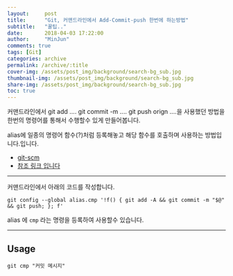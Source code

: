 ```yaml
---
layout:     post
title:      "Git, 커맨드라인에서 Add-Commit-push 한번에 하는방법"
subtitle:   "꿀팁.."
date:       2018-04-03 17:22:00
author:     "MinJun"
comments: true 
tags: [Git]
categories: archive
permalink: /archive/:title
cover-img: /assets/post_img/background/search-bg_sub.jpg
thumbnail-img: /assets/post_img/background/search-bg_sub.jpg
share-img: /assets/post_img/background/search-bg_sub.jpg
toc: true
---
```


커맨드라인에서 git add .... git commit -m .... git push orign ....을 사용했던 방법을 한번의 명령어를 통해서 수행할수 있게 만들어봅니다. 

alias에 일종의 명령어 함수(?)처럼 등록해놓고 해당 함수를 호출하며 사용하는 방법입니다.입니다. 

- [git-scm](https://git-scm.com/book/ko/v2/Git%EC%9D%98-%EA%B8%B0%EC%B4%88-Git-Alias)<br>
- [참조 링크 입니다](https://stackoverflow.com/questions/19595067/git-add-commit-and-push-commands-in-one)

---

커맨드라인에서 아래의 코드를 작성합니다.

```
git config --global alias.cmp '!f() { git add -A && git commit -m "$@" && git push; }; f'
```

alias 에 `cmp` 라는 명령을 등록하여 사용할수 있습니다. 

---

## Usage 

```
git cmp "커밋 메시지"
```

